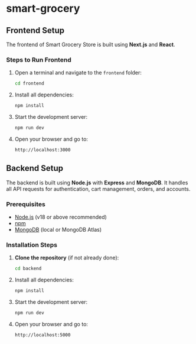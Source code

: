 # smart-grocery
## Frontend Setup

The frontend of Smart Grocery Store is built using **Next.js** and **React**.

### Steps to Run Frontend

1. Open a terminal and navigate to the `frontend` folder:
   ```bash
   cd frontend
2. Install all dependencies:
    ```bash
   npm install
3. Start the development server:
    ```bash
    npm run dev
4. Open your browser and go to:
    ```bash
    http://localhost:3000

## Backend Setup

The backend is built using **Node.js** with **Express** and **MongoDB**. It handles all API requests for authentication, cart management, orders, and accounts.

### Prerequisites

- [Node.js](https://nodejs.org/) (v18 or above recommended)
- [npm](https://www.npmjs.com/)
- [MongoDB](https://www.mongodb.com/) (local or MongoDB Atlas)

### Installation Steps

1. **Clone the repository** (if not already done):
   ```bash
   cd backend
2. Install all dependencies:
    ```bash
    npm install
3. Start the development server:
    ```bash
    npm run dev
4. Open your browser and go to:
    ```bash
    http://localhost:5000
